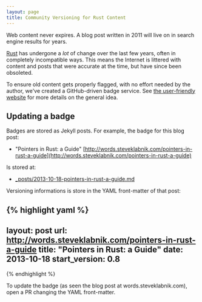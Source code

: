 ```yaml
---
layout: page
title: Community Versioning for Rust Content
---
```


Web content never expires. A blog post written in 2011 will live on in search
engine results for years.

[Rust](http://www.rust-lang.org/) has undergone a _lot_ of change over the last
few years, often in completely incompatible ways. This means the Internet is
littered with content and posts that were accurate at the time, but have since
been obsoleted.

To ensure old content gets properly flagged, with no effort needed by the
author, we've created a GitHub-driven badge service. See
[the user-friendly website](http://steveklabnik.github.io/rust-community-versions/)
for more details on the general idea.

## Updating a badge

Badges are stored as Jekyll posts. For example, the badge for this blog post:

* "Pointers in Rust: a Guide" [http://words.steveklabnik.com/pointers-in-rust-a-guide](http://words.steveklabnik.com/pointers-in-rust-a-guide)

Is stored at:

* [\_posts/2013-10-18-pointers-in-rust-a-guide.md](http://steveklabnik.github.io/rust-community-versions/_posts/2013-10-18-pointers-in-rust-a-guide.md)

Versioning informations is store in the YAML front-matter of that post:

{% highlight yaml %}
---
layout: post
url: http://words.steveklabnik.com/pointers-in-rust-a-guide
title: "Pointers in Rust: a Guide"
date: 2013-10-18
start_version: 0.8
---
{% endhighlight %}

To update the badge (as seen the blog post at words.steveklabnik.com), open a PR changing
the YAML front-matter.
